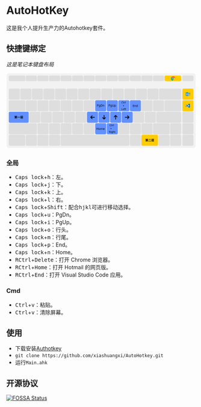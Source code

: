 # AutoHotKey

这是我个人提升生产力的Autohotkey套件。

## 快捷键绑定

*这是笔记本键盘布局*

<img src="autohotkey.svg" alt="快捷键绑定" />

### 全局

* <kbd>Caps lock</kbd>+<kbd>h</kbd>：左。
* <kbd>Caps lock</kbd>+<kbd>j</kbd>：下。
* <kbd>Caps lock</kbd>+<kbd>k</kbd>：上。
* <kbd>Caps lock</kbd>+<kbd>l</kbd>：右。
* <kbd>Caps lock</kbd>+<kbd>Shift</kbd>：配合<kbd>h</kbd><kbd>j</kbd><kbd>k</kbd><kbd>l</kbd>可进行移动选择。
* <kbd>Caps lock</kbd>+<kbd>u</kbd>：PgDn。
* <kbd>Caps lock</kbd>+<kbd>i</kbd>：PgUp。
* <kbd>Caps lock</kbd>+<kbd>o</kbd>：行头。
* <kbd>Caps lock</kbd>+<kbd>m</kbd>：行尾。
* <kbd>Caps lock</kbd>+<kbd>p</kbd>：End。
* <kbd>Caps lock</kbd>+<kbd>n</kbd>：Home。
* <kbd>RCtrl</kbd>+<kbd>Delete</kbd>：打开 Chrome 浏览器。
* <kbd>RCtrl</kbd>+<kbd>Home</kbd>：打开 Hotmail 的网页版。
* <kbd>RCtrl</kbd>+<kbd>End</kbd>：打开 Visual Studio Code 应用。


### Cmd

* <kbd>Ctrl</kbd>+<kbd>v</kbd>：粘贴。
* <kbd>Ctrl</kbd>+<kbd>v</kbd>：清除屏幕。

## 使用

* 下载安装[Authotkey](https://autohotkey.com/)
* `git clone https://github.com/xiashuangxi/AutoHotkey.git`
* 运行`Main.ahk`

## 开源协议

[![FOSSA Status](https://app.fossa.com/api/projects/git%2Bgithub.com%2Fxiashuangxi%2FAutoHotKey.svg?type=large)](https://app.fossa.com/projects/git%2Bgithub.com%2Fxiashuangxi%2FAutoHotKey?ref=badge_large)